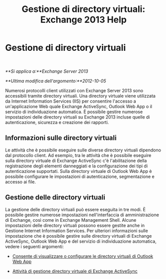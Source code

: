 ﻿---
title: 'Gestione di directory virtuali: Exchange 2013 Help'
TOCTitle: Gestione di directory virtuali
ms:assetid: 1af30fd5-621c-4acb-b6df-d8fa64d719ba
ms:mtpsurl: https://technet.microsoft.com/it-it/library/Ff952752(v=EXCHG.150)
ms:contentKeyID: 50480161
ms.date: 05/22/2018
mtps_version: v=EXCHG.150
ms.translationtype: MT
---

# Gestione di directory virtuali

 

_**Si applica a:**Exchange Server 2013_

_**Ultima modifica dell'argomento:**2012-10-05_

Numerosi protocolli client utilizzati con Exchange Server 2013 sono accessibili tramite directory virtuali. Una directory virtuale viene utilizzata da Internet Information Services (IIS) per consentire l'accesso a un'applicazione Web quale Exchange ActiveSync, Outlook Web App o il servizio di individuazione automatica. È possibile gestire numerose impostazioni delle directory virtuali su Exchange 2013 incluse quelle di autenticazione, sicurezza e creazione dei rapporti.

## Informazioni sulle directory virtuali

Le attività che è possibile eseguire sulle diverse directory virtuali dipendono dal protocollo client. Ad esempio, tra le attività che è possibile eseguire sulla directory virtuale di Exchange ActiveSync c'è l'abilitazione della registrazione degli elementi danneggiati e la configurazione dei tipi di autenticazione supportati. Sulla directory virtuale di Outlook Web App è possibile configurare le impostazioni di autenticazione, segmentazione e accesso ai file.

## Gestione delle directory virtuali

La gestione delle directory virtuali può essere eseguita in tre modi. È possibile gestire numerose impostazioni nell'interfaccia di amministrazione di Exchange, così come in Exchange Management Shell. Alcune impostazioni delle directory virtuali possono essere gestite anche in Gestione Internet Information Services. Per ulteriori informazioni sulle impostazione che è possibile gestire sulle directory virtuali di Exchange ActiveSync, Outlook Web App e del servizio di individuazione automatica, vedere i seguenti argomenti:

  - [Consente di visualizzare o configurare le directory virtuali di Outlook Web App](view-or-configure-outlook-web-app-virtual-directories-exchange-2013-help.md)

  - [Attività di gestione directory virtuale di Exchange ActiveSync](exchange-activesync-virtual-directory-management-tasks-exchange-2013-help.md)

